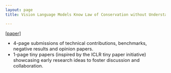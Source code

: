 ```yaml
---
layout: page
title: Vision Language Models Know Law of Conservation without Understanding More-or-Less

---
```


[//]: # (<h3 style='margin-bottom: 10pt;'>Topics</h3>)


<div class="assets">
<a href="https://arxiv.org/abs/2410.00332" target="_blank">[paper]</a>
</div>

<div class='description' style='font-size: 11pt;margin-bottom: 10pt'>

<ul>
    <li>4-page submissions of technical contributions, benchmarks, negative results and opinion papers.</li>
    <li>1-page tiny papers (inspired by the ICLR tiny paper initiative) showcasing early research ideas to foster discussion and collaboration.</li>
</ul>

</div>
